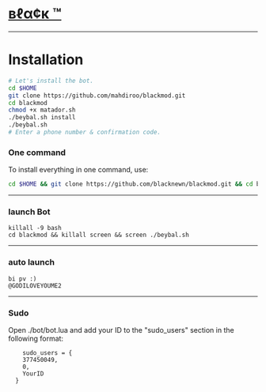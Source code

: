 # [вℓα¢к ™](https://telegram.me/@GODILOVEYOUME2)


* * *


# Installation

```sh
# Let's install the bot.
cd $HOME
git clone https://github.com/mahdiroo/blackmod.git
cd blackmod
chmod +x matador.sh
./beybal.sh install
./beybal.sh 
# Enter a phone number & confirmation code.
```
### One command
To install everything in one command, use:
```sh
cd $HOME && git clone https://github.com/blacknewn/blackmod.git && cd blackmod && chmod +x beybal.sh && ./beybal.sh install && ./beybal.sh
```

* * *

### launch Bot

```
killall -9 bash
cd blackmod && killall screen && screen ./beybal.sh
```

* * *


### auto launch 
```
bi pv :)
@GODILOVEYOUME2
```

* * *


### Sudo

Open ./bot/bot.lua and add your ID to the "sudo_users" section in the following format:
```
    sudo_users = {
    377450049,
    0,
    YourID
  }
